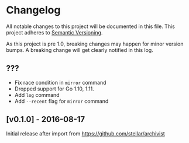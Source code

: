 # Changelog

All notable changes to this project will be documented in this
file.  This project adheres to [Semantic Versioning](http://semver.org/).

As this project is pre 1.0, breaking changes may happen for minor version
bumps.  A breaking change will get clearly notified in this log.

## ???

* Fix race condition in `mirror` command
* Dropped support for Go 1.10, 1.11.
* Add `log` command
* Add `--recent` flag for `mirror` command

## [v0.1.0] - 2016-08-17

Initial release after import from https://github.com/stellar/archivist

[Unreleased]: https://github.com/stellar/go/compare/stellar-archivist-v0.1.0...master
